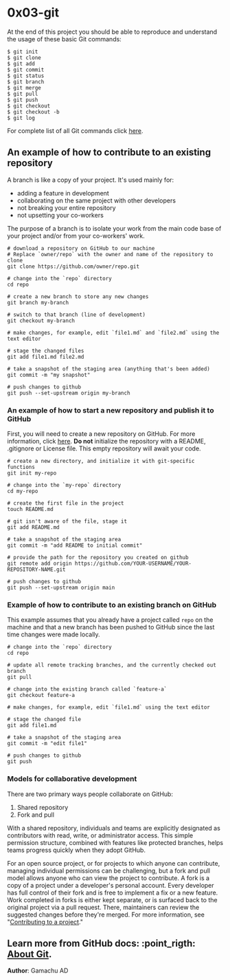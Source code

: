 # 0x03-git

At the end of this project you should be able to reproduce and
understand the usage of these basic Git commands:
```
$ git init
$ git clone
$ git add
$ git commit
$ git status
$ git branch
$ git merge
$ git pull
$ git push
$ git checkout
$ git checkout -b
$ git log

```
For complete list of all Git commands click [here](https://git-scm.com/docs).


## An example of how to contribute to an existing repository

A branch is like a copy of your project. It's used mainly for:
* adding a feature in development
* collaborating on the same project with other developers
* not breaking your entire repository
* not upsetting your co-workers

The purpose of a branch is to isolate your work from the main code base of your project and/or from your co-workers' work.

```
# download a repository on GitHub to our machine
# Replace `owner/repo` with the owner and name of the repository to clone
git clone https://github.com/owner/repo.git

# change into the `repo` directory
cd repo

# create a new branch to store any new changes
git branch my-branch

# switch to that branch (line of development)
git checkout my-branch

# make changes, for example, edit `file1.md` and `file2.md` using the text editor

# stage the changed files
git add file1.md file2.md

# take a snapshot of the staging area (anything that's been added)
git commit -m "my snapshot"

# push changes to github
git push --set-upstream origin my-branch
```

### An example of how to start a new repository and publish it to GitHub

First, you will need to create a new repository on GitHub. For more information, click [here](https://docs.github.com/en/get-started/quickstart/hello-world). **Do not** initialize the repository with a README, .gitignore or License file. This empty repository will await your code.

```
# create a new directory, and initialize it with git-specific functions
git init my-repo

# change into the `my-repo` directory
cd my-repo

# create the first file in the project
touch README.md

# git isn't aware of the file, stage it
git add README.md

# take a snapshot of the staging area
git commit -m "add README to initial commit"

# provide the path for the repository you created on github
git remote add origin https://github.com/YOUR-USERNAME/YOUR-REPOSITORY-NAME.git

# push changes to github
git push --set-upstream origin main
```

### Example of how to contribute to an existing branch on GitHub

This example assumes that you already have a project called `repo` on the machine and that a new branch has been pushed to GitHub since the last time changes were made locally.

```
# change into the `repo` directory
cd repo

# update all remote tracking branches, and the currently checked out branch
git pull

# change into the existing branch called `feature-a`
git checkout feature-a

# make changes, for example, edit `file1.md` using the text editor

# stage the changed file
git add file1.md

# take a snapshot of the staging area
git commit -m "edit file1"

# push changes to github
git push
```

### Models for collaborative development
There are two primary ways people collaborate on GitHub:
1. Shared repository
2. Fork and pull

With a shared repository, individuals and teams are explicitly designated as contributors with read, write, or administrator access. This simple permission structure, combined with features like protected branches, helps teams progress quickly when they adopt GitHub.

For an open source project, or for projects to which anyone can contribute, managing individual permissions can be challenging, but a fork and pull model allows anyone who can view the project to contribute. A fork is a copy of a project under a developer's personal account. Every developer has full control of their fork and is free to implement a fix or a new feature. Work completed in forks is either kept separate, or is surfaced back to the original project via a pull request. There, maintainers can review the suggested changes before they're merged. For more information, see "[Contributing to a project](https://docs.github.com/en/get-started/exploring-projects-on-github/contributing-to-a-project)."

Learn more from GitHub docs: :point_rigth: [About Git](https://docs.github.com/en/get-started/using-git/about-git).
---

**Author**: Gamachu AD
